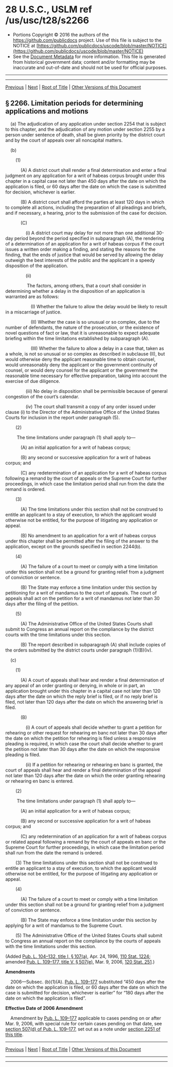 ---
---

# 28 U.S.C., USLM ref /us/usc/t28/s2266

* Portions Copyright © 2016 the authors of the https://github.com/publicdocs project.
  Use of this file is subject to the NOTICE at [https://github.com/publicdocs/uscode/blob/master/NOTICE](https://github.com/publicdocs/uscode/blob/master/NOTICE)
* See the [Document Metadata](././../../../../..//README.md) for more information.
  This file is generated from historical government data; content and/or formatting may be inaccurate and out-of-date and should not be used for official purposes.

----------
----------

[Previous](./../../../../..//us/usc/t28/ptVI/ch154/m__us_usc_t28_s2265.md) | [Next](./../../../../..//us/usc/t28/ptVI/ch155/m__us_usc_t28_ptVI_ch155.md) | [Root of Title](./../../../../../) | [Other Versions of this Document](https://publicdocs.github.io/go/links?ns=uslm&ref=%2Fus%2Fusc%2Ft28%2Fs2266)

## § 2266. Limitation periods for determining applications and motions

    (a) The adjudication of any application under section 2254 that is subject to this chapter, and the adjudication of any motion under section 2255 by a person under sentence of death, shall be given priority by the district court and by the court of appeals over all noncapital matters.

    (b)

        (1)

            (A) A district court shall render a final determination and enter a final judgment on any application for a writ of habeas corpus brought under this chapter in a capital case not later than 450 days after the date on which the application is filed, or 60 days after the date on which the case is submitted for decision, whichever is earlier.

            (B) A district court shall afford the parties at least 120 days in which to complete all actions, including the preparation of all pleadings and briefs, and if necessary, a hearing, prior to the submission of the case for decision.

            (C)

                (i) A district court may delay for not more than one additional 30-day period beyond the period specified in subparagraph (A), the rendering of a determination of an application for a writ of habeas corpus if the court issues a written order making a finding, and stating the reasons for the finding, that the ends of justice that would be served by allowing the delay outweigh the best interests of the public and the applicant in a speedy disposition of the application.

                (ii)

                 The factors, among others, that a court shall consider in determining whether a delay in the disposition of an application is warranted are as follows:

                    (I) Whether the failure to allow the delay would be likely to result in a miscarriage of justice.

                    (II) Whether the case is so unusual or so complex, due to the number of defendants, the nature of the prosecution, or the existence of novel questions of fact or law, that it is unreasonable to expect adequate briefing within the time limitations established by subparagraph (A).

                    (III) Whether the failure to allow a delay in a case that, taken as a whole, is not so unusual or so complex as described in subclause (II), but would otherwise deny the applicant reasonable time to obtain counsel, would unreasonably deny the applicant or the government continuity of counsel, or would deny counsel for the applicant or the government the reasonable time necessary for effective preparation, taking into account the exercise of due diligence.

                (iii) No delay in disposition shall be permissible because of general congestion of the court’s calendar.

                (iv) The court shall transmit a copy of any order issued under clause (i) to the Director of the Administrative Office of the United States Courts for inclusion in the report under paragraph (5).

        (2)

         The time limitations under paragraph (1) shall apply to—

            (A) an initial application for a writ of habeas corpus;

            (B) any second or successive application for a writ of habeas corpus; and

            (C) any redetermination of an application for a writ of habeas corpus following a remand by the court of appeals or the Supreme Court for further proceedings, in which case the limitation period shall run from the date the remand is ordered.

        (3)

            (A) The time limitations under this section shall not be construed to entitle an applicant to a stay of execution, to which the applicant would otherwise not be entitled, for the purpose of litigating any application or appeal.

            (B) No amendment to an application for a writ of habeas corpus under this chapter shall be permitted after the filing of the answer to the application, except on the grounds specified in section 2244(b).

        (4)

            (A) The failure of a court to meet or comply with a time limitation under this section shall not be a ground for granting relief from a judgment of conviction or sentence.

            (B) The State may enforce a time limitation under this section by petitioning for a writ of mandamus to the court of appeals. The court of appeals shall act on the petition for a writ of mandamus not later than 30 days after the filing of the petition.

        (5)

            (A) The Administrative Office of the United States Courts shall submit to Congress an annual report on the compliance by the district courts with the time limitations under this section.

            (B) The report described in subparagraph (A) shall include copies of the orders submitted by the district courts under paragraph (1)(B)(iv).

    (c)

        (1)

            (A) A court of appeals shall hear and render a final determination of any appeal of an order granting or denying, in whole or in part, an application brought under this chapter in a capital case not later than 120 days after the date on which the reply brief is filed, or if no reply brief is filed, not later than 120 days after the date on which the answering brief is filed.

            (B)

                (i) A court of appeals shall decide whether to grant a petition for rehearing or other request for rehearing en banc not later than 30 days after the date on which the petition for rehearing is filed unless a responsive pleading is required, in which case the court shall decide whether to grant the petition not later than 30 days after the date on which the responsive pleading is filed.

                (ii) If a petition for rehearing or rehearing en banc is granted, the court of appeals shall hear and render a final determination of the appeal not later than 120 days after the date on which the order granting rehearing or rehearing en banc is entered.

        (2)

         The time limitations under paragraph (1) shall apply to—

            (A) an initial application for a writ of habeas corpus;

            (B) any second or successive application for a writ of habeas corpus; and

            (C) any redetermination of an application for a writ of habeas corpus or related appeal following a remand by the court of appeals en banc or the Supreme Court for further proceedings, in which case the limitation period shall run from the date the remand is ordered.

        (3) The time limitations under this section shall not be construed to entitle an applicant to a stay of execution, to which the applicant would otherwise not be entitled, for the purpose of litigating any application or appeal.

        (4)

            (A) The failure of a court to meet or comply with a time limitation under this section shall not be a ground for granting relief from a judgment of conviction or sentence.

            (B) The State may enforce a time limitation under this section by applying for a writ of mandamus to the Supreme Court.

        (5) The Administrative Office of the United States Courts shall submit to Congress an annual report on the compliance by the courts of appeals with the time limitations under this section.

(Added [Pub. L. 104–132, title I, § 107(a)][/us/pl/104/132/s107/a], Apr. 24, 1996, [110 Stat. 1224][/us/stat/110/1224]; amended [Pub. L. 109–177, title V, § 507(e)][/us/pl/109/177/s507/e], Mar. 9, 2006, [120 Stat. 251][/us/stat/120/251].)

 __Amendments__ 

    2006—Subsec. (b)(1)(A). [Pub. L. 109–177][/us/pl/109/177] substituted “450 days after the date on which the application is filed, or 60 days after the date on which the case is submitted for decision, whichever is earlier” for “180 days after the date on which the application is filed”.

 __Effective Date of 2006 Amendment__ 

    Amendment by [Pub. L. 109–177][/us/pl/109/177] applicable to cases pending on or after Mar. 9, 2006, with special rule for certain cases pending on that date, see [section 507(d) of Pub. L. 109–177][/us/pl/109/177/s507/d], set out as a note under [section 2251 of this title][/us/usc/t28/s2251].

----------

[Previous](./../../../../..//us/usc/t28/ptVI/ch154/m__us_usc_t28_s2265.md) | [Next](./../../../../..//us/usc/t28/ptVI/ch155/m__us_usc_t28_ptVI_ch155.md) | [Root of Title](./../../../../../) | [Other Versions of this Document](https://publicdocs.github.io/go/links?ns=uslm&ref=%2Fus%2Fusc%2Ft28%2Fs2266)

----------
----------

[/us/pl/104/132/s107/a]: https://publicdocs.github.io/go/links?ns=uslm&ref=%2Fus%2Fpl%2F104%2F132%2Fs107%2Fa
[/us/stat/110/1224]: https://publicdocs.github.io/go/links?ns=uslm&ref=%2Fus%2Fstat%2F110%2F1224
[/us/pl/109/177/s507/e]: https://publicdocs.github.io/go/links?ns=uslm&ref=%2Fus%2Fpl%2F109%2F177%2Fs507%2Fe
[/us/stat/120/251]: https://publicdocs.github.io/go/links?ns=uslm&ref=%2Fus%2Fstat%2F120%2F251
[/us/pl/109/177]: https://publicdocs.github.io/go/links?ns=uslm&ref=%2Fus%2Fpl%2F109%2F177
[/us/pl/109/177]: https://publicdocs.github.io/go/links?ns=uslm&ref=%2Fus%2Fpl%2F109%2F177
[/us/pl/109/177/s507/d]: https://publicdocs.github.io/go/links?ns=uslm&ref=%2Fus%2Fpl%2F109%2F177%2Fs507%2Fd
[/us/usc/t28/s2251]: https://publicdocs.github.io/go/links?ns=uslm&ref=%2Fus%2Fusc%2Ft28%2Fs2251



